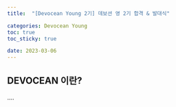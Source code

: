 ```yaml
---
title:  "[Devocean Young 2기] 데보션 영 2기 합격 & 발대식" 

categories: Devocean Young
toc: true
toc_sticky: true

date: 2023-03-06
---
```


## DEVOCEAN 이란?
....

<!-- 

## DEVOCEAN YOUNG 이란?

- 대학생 테크 인플루언서


![IMG_3012](https://user-images.githubusercontent.com/98014840/223030950-30d44812-5f94-42ca-8faa-242f5d95c7fc.jpg)

작년에 1기 모집글을 봤었던 것 같은데 너무 늦게 봐서 지원을 못 했었다..!
마침 2기 모집이 올라왔길래 지원서를 쓰고 지원을 했다.

- 자기 소개
    - 나를 대표하는 키워드, 이를 뒷받침하는 경험 소개
- 지원 동기
    - 데보션 영 활동을 통해 이루고 싶은 목표
    - 경험들 연관지어 설명
- 운영하는 SNS, 블로그 URL : 네이버 블로그, github.io 
- 활동하는 커뮤니티(동아리) : 교내 알고리즘 동아리 ALOHA, GDSC Hanyang
- 좋아하는 언어, 이유 : 위의 경험과 연결지어 설명

![IMG_3011](https://user-images.githubusercontent.com/98014840/223030961-a2d6afab-a1dd-40d7-afbe-842d9992a381.jpg) 
합격 문자가 와서 두근두근 설렜다!
첫 대기업 대외활동이기도 하고 다른 학교 사람들과 팀으로 활동한 적은 없어서 좋은 경험이 되

작년 1기 블로그 몇 개에 댓글 달아서 지원 관련해서 물어봤었는데
상기님이 언급하셔서 놀랐다 ㅎㅎ
이 글도 나중 기수 지원할 분들에게 도움이 되었으면 좋겠다!

## DEVOCEAN YOUNG 활동 소개
처음 SKT T타워에 가봤는데 에스컬레이터 올라가는 곳부터 으리으리했다

데보션 영 2기를 위한 웰컴키트!  
후드집업도 이쁘고 뽀짝했다 ㅎㅎ💙

다른 데보션영 2기 멤버들 소개를 들으니  
내가 이분들과 같이 뽑혔다니 아주  
더 열심히 공부하고 활동해야겠다고 생각했다

뒷풀이로 맛있는 치킨과 간술~!
10조 멤버들과 인사 나누고 재밌는 시간을 보냈다!

SKT 데보션 master 분들과 소통하고 개발 관련해서 현직에선 어떻게 가까이에서 배울 수 있는 좋은 경험이 될 것 같다!
열심히 활동해서 우수 활동자에 선정되고 싶다

앞으로의 활동이 기대되고 기다려진다!

데보션 영 2기, 10조 화이팅!💕 -->